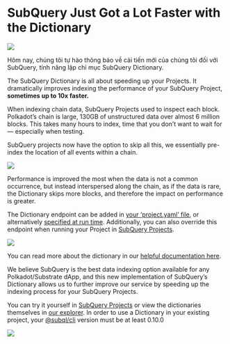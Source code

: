 # SubQuery Just Got a Lot Faster with the Dictionary

![](https://miro.medium.com/max/1400/1*iEQbr-KZNIkztylVowAuaQ.png)

Hôm nay, chúng tôi tự hào thông báo về cải tiến mới của chúng tôi đối với SubQuery, tính năng lập chỉ mục SubQuery Dictionary.

The SubQuery Dictionary is all about speeding up your Projects. It dramatically improves indexing the performance of your SubQuery Project, **sometimes up to 10x faster.**

When indexing chain data, SubQuery Projects used to inspect each block. Polkadot’s chain is large, 130GB of unstructured data over almost 6 million blocks. This takes many hours to index, time that you don’t want to wait for — especially when testing.

SubQuery projects now have the option to skip all this, we essentially pre-index the location of all events within a chain.

![](https://miro.medium.com/max/1400/1*uIjz8W4TG9Q0au9zoKbHVw.png)

Performance is improved the most when the data is not a common occurrence, but instead interspersed along the chain, as if the data is rare, the Dictionary skips more blocks, and therefore the impact on performance is greater.

The Dictionary endpoint can be added in [your ‘project.yaml’ file](https://doc.subquery.network/create/manifest.html), or alternatively [specified at run time](https://doc.subquery.network/run/run.html#using-a-dictionary). Additionally, you can also override this endpoint when running your Project in [SubQuery Projects](https://project.subquery.network/).

![](https://miro.medium.com/max/1400/1*xl4wENAv_oNingDQZyrtyw.png)

You can read more about the dictionary in our [helpful documentation here](https://doc.subquery.network/run/run.html#using-a-dictionary).

We believe SubQuery is the best data indexing option available for any Polkadot/Substrate dApp, and this new implementation of SubQuery’s Dictionary allows us to further improve our service by speeding up the indexing process for your SubQuery Projects.

You can try it yourself in [SubQuery Projects](https://project.subquery.network/) or view the dictionaries themselves in [our explorer](https://explorer.subquery.network/). In order to use a Dictionary in your existing project, your [@subql/cli](https://www.npmjs.com/package/@subql/cli) version must be at least 0.10.0

![](https://miro.medium.com/max/1400/1*CrbWsx1rFiBNjkCepxbkPQ.png)